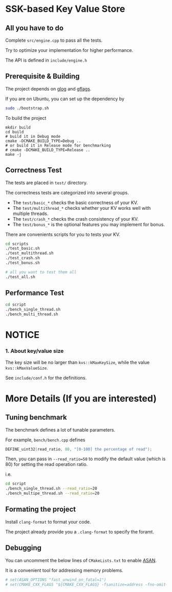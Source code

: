 # SSK-based Key Value Store

## All you have to do

Complete `src/engine.cpp` to pass all the tests.

Try to optimize your implementation for higher performance.

The API is defined in `include/engine.h`

## Prerequisite & Building

The project depends on [glog](https://github.com/google/glog) and [gflags](https://github.com/gflags/gflags).

If you are on Ubuntu, you can set up the dependency by

``` bash
sudo ./bootstrap.sh
```

To build the project

```
mkdir build
cd build
# build it in Debug mode
cmake -DCMAKE_BUILD_TYPE=Debug ..
# or build it in Release mode for benchmarking
# cmake -DCMAKE_BUILD_TYPE=Release ..
make -j
```

## Correctness Test

The tests are placed in `test/` directory.

The correctness tests are categorized into several groups.
- The `test/basic_*` checks the basic correctness of your KV.
- The `test/multithread_*` checks whether your KV works well with multiple threads.
- The `test/crash_*` checks the crash consistency of your KV.
- The `test/bonus_*` is the optional features you may implement for bonus.

There are convenients scripts for you to tests your KV.

``` bash
cd scripts
./test_basic.sh
./test_multithread.sh
./test_crash.sh
./test_bonus.sh

# all you want to test them all
./test_all.sh
```
## Performance Test

``` bash
cd script
./bench_single_thread.sh
./bench_multi_thread.sh
```

# NOTICE

### 1. About key/value size

The key size will be no larger than `kvs::kMaxKeySize`, while the value `kvs::kMaxValueSize`.

See `include/conf.h` for the definitions.

# More Details (If you are interested)

## Tuning benchmark

The benchmark defines a lot of tunable parameters.

For example, `bench/bench.cpp` defines

``` c++
DEFINE_uint32(read_ratio, 80, "[0-100] the percentage of read");
```

Then, you can pass in `--read_ratio=50` to modify the default value (which is 80) for setting the read operation ratio.

i.e.

``` bash
cd script
./bench_single_thread.sh --read_ratio=20
./bench_multipe_thread.sh --read_ratio=20
```

## Formating the project

Install `clang-format` to format your code.

The project already provide you a `.clang-format` to specify the foramt.

## Debugging

You can uncomment the below lines of `CMakeLists.txt` to enable [ASAN](https://github.com/google/sanitizers/wiki/AddressSanitizer).

It is a convenient tool for addressing memory problems.

``` cmake
# set(ASAN_OPTIONS "fast_unwind_on_fatal=1")
# set(CMAKE_CXX_FLAGS "${CMAKE_CXX_FLAGS} -fsanitize=address -fno-omit-frame-pointer -fsanitize-recover=address")

```
